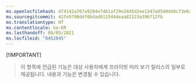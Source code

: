 ```yaml
---
ms.openlocfilehash: d74142a767a9284e7d61af29e24d5d2ee1347a8540d48c73e6a461cc34e0d759
ms.sourcegitcommit: 42fe9790ddf0bdad911544deaa82123a396712fb
ms.translationtype: HT
ms.contentlocale: ko-KR
ms.lasthandoff: 08/05/2021
ms.locfileid: "8452845"
---
```

 [!IMPORTANT]
> 이 항목에 언급된 기능은 대상 사용자에게 프라이빗 미리 보기 릴리스의 일부로 제공됩니다. 내용과 기능은 변경될 수 있습니다. 
